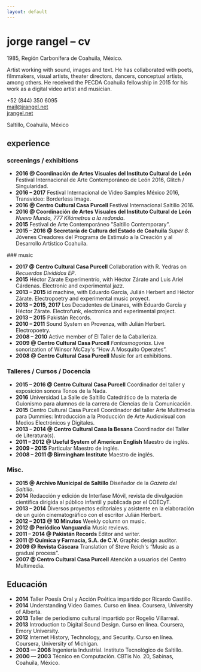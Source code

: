 ```yaml
---
layout: default
---
```


# jorge rangel – cv

1985, Región Carbonífera de Coahuila, México.

Artist working with sound, images and text. He has collaborated with poets, filmmakers, visual artists, theater directors, dancers, conceptual artists, among others. He received the PECDA Coahuila fellowship in 2015 for his work as a digital video artist and musician.

+52 (844) 350 6095  
[mail@jrangel.net](mail@jrangel.net)  
[jrangel.net](http://jrangel.net)

Saltillo, Coahuila, México

## experience

### screenings / exhibitions

- **2016 @ Coordinación de Artes Visuales del Instituto Cultural de León** Festival Internacional de Arte Contemporáneo de León 2016, Glitch / Singularidad.
- **2016 – 2017** Festival Internacional de Video Samples México 2016, Transvideo: Borderless Image.
- **2016 @ Centro Cultural Casa Purcell** Festival Internacional Saltillo 2016.
- **2016 @ Coordinación de Artes Visuales del Instituto Cultural de León** *Nuevo Mundo, 777 Kilómetros a la redonda*.
- **2015** Festival de Arte Contemporáneo "Saltillo Contemporary".
- **2015 – 2016 @ Secretaría de Cultura del Estado de Coahuila**  *Super 8*. Jóvenes Creadores del Programa de Estimulo a la Creación y al Desarrollo Artístico Coahuila.

### music

- **2017 @ Centro Cultural Casa Purcell** Collaboration with R. Yedras on *Recuerdos Divididos EP*.
- **2015** Héctor Zárate Experimentrío, with Héctor Zárate and Luis Ariel Cárdenas. Electronic and experimental jazz.
- **2013 – 2015** id machine, with Eduardo García, Julián Herbert and Héctor Zárate. Electropoetry and experimental music proyect.
- **2013 – 2015, 2017** Los Decadentes de Linares, with Eduardo García y Héctor Zárate. Electrofunk, electronica and experimental project.
- **2013 – 2015** Pakistán Records.
- **2010 – 2011** Sound System en Provenza, with Julián Herbert. Electropoetry.
- **2008 – 2010** Active member of El Taller de la Caballeriza.
- **2009 @ Centro Cultural Casa Purcell** *Fantasmagorías*. Live sonorization of Winsor McCay's “How A Mosquito Operates”.
- **2008 @ Centro Cultural Casa Purcell** Music for art exhibitions.

### Talleres / Cursos / Docencia

- **2015 – 2016 @ Centro Cultural Casa Purcell** Coordinador del taller y exposición sonora Tonos de la Nada.
- **2016** Universidad La Salle de Saltillo Catedrático de la materia de Guionismo para alumnos de la carrera de Ciencias de la Comunicación.
- **2015** Centro Cultural Casa Purcell Coordinador del taller Arte Multimedia para Dummies: Introducción a la Producción de Arte Audiovisual con Medios Electrónicos y Digitales.
- **2013 – 2014 @ Centro Cultural Casa la Besana** Coordinador del Taller de Literatura(s).
- **2011 – 2012 @ Useful System of American English** Maestro de inglés.
- **2009 – 2015** Particular Maestro de inglés.
- **2008 – 2011 @ Birmingham Institute** Maestro de inglés.

### Misc.

- **2015 @ Archivo Municipal de Saltillo** Diseñador de la *Gazeta del
Saltillo*.
- **2014** Redacción y edición de Interfase Móvil, revista de divulgación
científica dirigida al público infantil y publicada por el COECyT.
- **2013 – 2014** Diversos proyectos editoriales y asistente en la
elaboración de un guión cinematográfico con el escritor Julián Herbert.
- **2012 – 2013 @ 10 Minutos** Weekly column on music.
- **2012 @ Periódico Vanguardia** Music reviews.
- **2011 – 2014 @ Pakistán Records** Editor and writer.
- **2011 @ Química y Farmacia, S.A. de C.V.** Graphic design auditor.
- **2009 @ Revista Cáscara** Translation of Steve Reich's “Music as a gradual
process”.
- **2007 @ Centro Cultural Casa Purcell** Atención a usuarios del Centro
Multimedia.

## Educación

- **2014** Taller Poesía Oral y Acción Poética impartido por Ricardo Castillo.
- **2014** Understanding Video Games. Curso en línea. Coursera, University of Alberta.
- **2013** Taller de periodismo cultural impartido por Rogelio Villarreal.
- **2013** Introduction to Digital Sound Design. Curso en línea. Coursera, Emory University.
- **2012** Internet History, Technology, and Security. Curso en línea. Coursera, University of Michigan.
- **2003 — 2008** Ingeniería Industrial. Instituto Tecnológico de Saltillo.
- **2000 — 2003** Técnico en Computación. CBTis No. 20, Sabinas, Coahuila, México.
